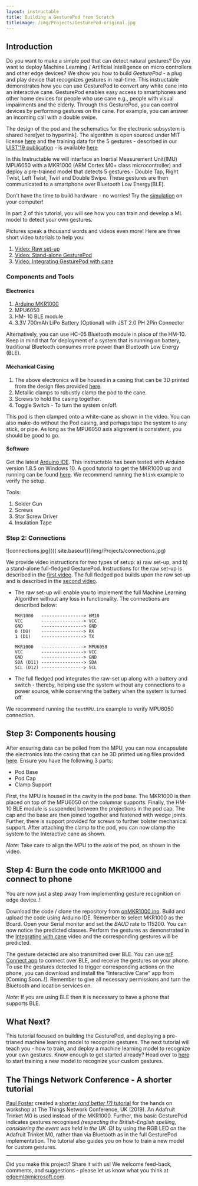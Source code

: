 ```yaml
---
layout: instructable
title: Building a GesturePod from Scratch
titleimage: /img/Projects/GesturePod-original.jpg
---
```



## Introduction

Do you want to make a simple pod that can detect natural gestures? Do you want
to deploy Machine Learning / Artificial Intelligence on micro controllers and
other edge devices?  We show you how to build *GesturePod* - a plug and play
device that recognizes gestures in real-time. This instructable demonstrates
how you can use GesturePod to convert any white cane into an interactive cane.
GesturePod enables easy access to smartphones and other home devices for people
who use cane e.g., people with visual impairments and the elderly. Through this
GesturePod, you can control devices by performing gestures on the cane. For
example, you can answer an incoming call with a double swipe. 

The design of the pod and the schematics for the electronic subsystem is shared
here[yet to hyperlink]. The algorithm is open sourced under MIT license
[here](https://github.com/microsoft/EdgeML/blob/master/License.txt) and the
training data for the 5 gestures - described in our [UIST'19 publication](https://github.com/microsoft/EdgeML/blob/master/docs/publications/GesturePod-UIST19.pdf)
\- is available
[here](https://www.microsoft.com/en-us/research/uploads/prod/2018/05/dataTR_v1.tar-5b058a4590168.gz) 

In this Instructable we will interface an Inertial Measurement Unit(IMU)
MPU6050 with a MKR1000 (ARM Cortex M0+ class microcontroller) and deploy a
pre-trained model that detects 5 gestures - Double Tap, Right Twist, Left
Twist, Twirl and Double Swipe. These gestures are then communicated to a
smartphone over Bluetooth Low Energy(BLE).

Don't have the time to build hardware - no worries! Try the
[simulation](https://github.com/microsoft/EdgeML/tree/master/applications/GesturePod/onComputer)
on your computer!

In part 2 of this tutorial, you will see how you can train and develop a ML
model to detect your own gestures.

Pictures speak a thousand words and videos even more! Here are three short video tutorials to help you:
1. [Video: Raw set-up](https://drive.google.com/file/d/13BYBcYroHY_c4nu1DdYQr4B14SrqJtRL/view?usp=sharing)
2. [Video: Stand-alone GesturePod](https://drive.google.com/file/d/1JnsX-Kr7Nm77E2ReGSzVNo0cjskrdD8r/view?usp=sharing)
3. [Video: Integrating GesturePod with cane](https://drive.google.com/file/d/14WoAWmu-wqKG7axfIvB3j3IzGcxNTYqB/view?usp=sharing)

### Components and Tools

#### Electronics

1. [Arduino MKR1000](https://store.arduino.cc/usa/arduino-mkr1000)
2. MPU6050 
3. HM- 10 BLE module 
4. 3.3V 700mAh LiPo Battery (Optional) with JST 2.0 PH 2Pin Connector

Alternatively, you can use HC-05 Bluetooth module in place of the HM-10. Keep
in mind that for deployment of a system that is running on battery, traditional
Bluetooth consumes more power than Bluetooth Low Energy (BLE).

#### Mechanical Casing

1. The above electronics will be housed in a casing that can be 3D printed from the design files provided [here](https://drive.google.com/drive/folders/12WCF7AjGkNXSlXDj9md3rvfvUyPVR4sQ?usp=sharing). 
2. Metallic clamps to robustly clamp the pod to the cane.
3. Screws to hold the casing together.
4. Toggle Switch - To turn the system on/off.

This pod is then clamped onto a white-cane as shown in the video. You can also
make-do without the Pod casing, and perhaps tape the system to any stick, or
pipe. As long as the MPU6050 axis alignment is consistent, you should be good
to go.

#### Software

Get the latest [Arduino IDE](https://www.arduino.cc/en/Main/Software). This
instructable has been tested with Arduino version 1.8.5 on Windows 10. A good
tutorial to get the MKR1000 up and running can be found
[here](https://www.arduino.cc/en/Guide/MKR1000). We recommend running the
``blink`` example to verify the setup.

Tools:
1. Solder Gun 
2. Screws
3. Star Screw Driver 
4. Insulation Tape

### Step 2: Connections

![connections.jpg]({{ site.baseurl}}/img/Projects/connections.jpg)

We provide video instructions for two types of setup: a) raw set-up, and b) a
stand-alone full-fledged GesturePod. Instructions for the raw set-up is
described in the [first video](https://drive.google.com/file/d/13BYBcYroHY_c4nu1DdYQr4B14SrqJtRL/view?usp=sharing). The full fledged pod builds upon the raw set-up and is
described in the [second video](https://drive.google.com/file/d/1JnsX-Kr7Nm77E2ReGSzVNo0cjskrdD8r/view?usp=sharing).

* The raw set-up will enable you to implement the full Machine Learning
  Algorithm without any loss in functionality. The connections are described
  below:  
  ```
  MKR1000   ----------------> HM10
  VCC       ----------------> VCC  
  GND       ----------------> GND  
  0 (DO)    ----------------> RX   
  1 (D1)    ----------------> TX  
  
  MKR1000   ----------------> MPU6050
  VCC       ----------------> VCC  
  GND       ----------------> GND  
  SDA (D11) ----------------> SDA   
  SCL (D12) ----------------> SCL
  ```

* The full fledged pod integrates the raw-set up along with a battery and
  switch - thereby, helping use the system without any connections to a power
  source, while conserving the battery when the system is turned off.

We recommend running the ``testMPU.ino`` example to verify MPU6050 connection.

## Step 3: Components housing

<!-- ![video](video) -->

After ensuring data can be polled from the MPU, you can now encapsulate the
electronics into the casing that can be 3D printed using files provided
[here](https://drive.google.com/drive/folders/12WCF7AjGkNXSlXDj9md3rvfvUyPVR4sQ?usp=sharing). Ensure you have the following 3 parts:
* Pod Base 
* Pod Cap 
* Clamp Support 

First, the MPU is housed in the cavity in the pod base. The MKR1000 is then
placed on top of the MPU6050 on the columnar supports. Finally, the HM-10 BLE
module is suspended between the projections in the pod cap. The cap and the
base are then joined together and fastened with wedge joints. Further, there is
support provided for screws to further bolster mechanical support. After
attaching the clamp to the pod, you can now clamp the system to the Interactive
cane as shown.

*Note:* Take care to align the MPU to the axis of the pod, as shown in the video.

## Step 4: Burn the code onto MKR1000 and connect to phone

You are now just a step away from implementing gesture recognition on edge
device..! 

Download the code / clone the repository from
[onMKR1000.ino](https://github.com/microsoft/EdgeML/tree/master/applications/GesturePod/onMKR1000).
Build and upload the code using Arduino IDE. Remember to select MKR1000 as the
Board.  Open your Serial monitor and set the *BAUD* rate to 115200.  You can
now notice the predicted classes.  Perform the gestures as demonstrated in
the [Integrating with cane](https://drive.google.com/file/d/14WoAWmu-wqKG7axfIvB3j3IzGcxNTYqB/view?usp=sharing) 
video and the corresponding gestures will be predicted.

The gesture detected are also transmitted over BLE. You can use [nrF Connect
app](https://play.google.com/store/apps/details?id=no.nordicsemi.android.mcp&hl=en_IN)
to connect over BLE, and receive the gestures on your phone. To use the
gestures detected to trigger corresponding actions on the phone, you can
download and install the "Interactive Cane" app from [Coming Soon..!]. Remember
to give all necessary permissions and turn the Bluetooth and location services on. 

*Note:* If you are using BLE then it is necessary to have a phone that supports BLE.

## What Next?

This tutorial focused on building the GesturePod, and deploying a pre-trianed
machine learning model to recognize gestures.  The next tutorial will teach you
\- how to train, and deploy a machine learning model to recognize your own
gestures. Know enough to get started already? Head over to [here](https://github.com/microsoft/EdgeML/tree/master/applications/GesturePod/training) to start training a new model to recognize your custom gestures.

## The Things Network Conference - A shorter tutorial

[Paul Foster](https://github.com/PaulDFoster) created a [shorter _(and better !?)_ tutorial](https://github.com/PaulDFoster/GesturePod) for the hands on workshop at The Things Network Conference, UK (2019). An Adafruit Trinket M0 is used instead of the MKR1000. Further, this basic GesturePod indicates gestures recognised _(respecting the British-English spelling, considering the event was held in the UK :D)_ by using the RGB LED on the Adafruit Trinket M0, rather than via Bluetooth as in the full GesturePod implementation. The tutorial also guides you on how to train a new model for custom gestures.

---

Did you make this project? Share it with us! We welcome feed-back, comments,
and suggestions - please let us know what you think at edgeml@microsoft.com.







